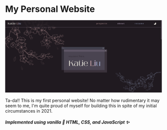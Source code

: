 # My Personal Website

<div align="center">
     <img alt="Website Landing" src="content/landing_screenshot.png">
</div>

Ta-da!! This is my first personal website!
No matter how rudimentary it may seem to me, I'm quite proud of myself for building this in spite of my initial circumstances in 2021. 

##### Implemented using vanilla 🍦 HTML, CSS, and JavaScript ✨